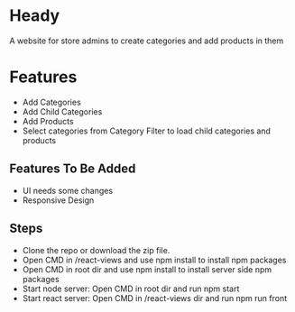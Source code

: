 # Heady

A website for store admins to create categories and add products in them


# Features

* Add Categories
* Add Child Categories
* Add Products
* Select categories from Category Filter to load child categories and products

## Features To Be Added

* UI needs some changes
* Responsive Design

## Steps

* Clone the repo or download the zip file.
* Open CMD in /react-views and use npm install to install npm packages 
* Open CMD in root dir and use npm install to install server side npm packages 
* Start node server: Open CMD in root dir and run npm start
* Start react server: Open CMD in /react-views dir and run npm run front
